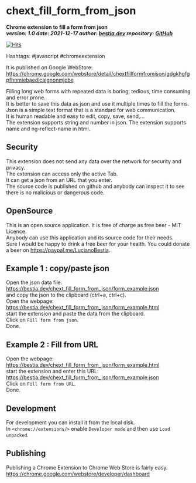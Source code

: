 # chext_fill_form_from_json

**Chrome extension to fill a form from json**  
***version: 1.0  date: 2021-12-17 author: [bestia.dev](https://bestia.dev) repository: [GitHub](https://github.com/bestia-dev/chext_fill_form_from_json)***  

[![Hits](https://hits.seeyoufarm.com/api/count/incr/badge.svg?url=https%3A%2F%2Fgithub.com%2Fbestia-dev%2Fchext_fill_form_from_json&count_bg=%2379C83D&title_bg=%23555555&icon=&icon_color=%23E7E7E7&title=hits&edge_flat=false)](https://hits.seeyoufarm.com)

Hashtags: #javascript #chromeextension

It is published on Google WebStore:  
<https://chrome.google.com/webstore/detail/chextfillformfromjson/gdgkhgfgpfhnmiebaedlcaignonmjobe>  

Filling long web forms with repeated data is boring, tedious, time consuming and error prone.  
It is better to save this data as json and use it multiple times to fill the forms.  
Json is a simple text format that is a standard for web communication.  
It is human readable and easy to edit, copy, save, send,...  
The extension supports string and number in json. The extension supports name and ng-reflect-name in html.  

## Security

This extension does not send any data over the network for security and privacy.  
The extension can access only the active Tab.  
It can get a json from an URL that you enter.  
The source code is published on github and anybody can inspect it to see there is no malicious or dangerous code.  

## OpenSource

This is an open source application. It is free of charge as free beer - MIT Licence.  
Anybody can use this application and its source code for their needs.  
Sure I would be happy to drink a free beer for your health. You could donate a beer on <https://paypal.me/LucianoBestia>.

## Example 1 : copy/paste json

Open the json data file:
<https://bestia.dev/chext_fill_form_from_json/form_example.json>  
and copy the json to the clipboard (ctrl+a, ctrl+c).  
Open the webpage:  
<https://bestia.dev/chext_fill_form_from_json/form_example.html>  
start the extension and paste the data from the clipboard.  
Click on `Fill form from json`.  
Done.  

## Example 2 : Fill from URL

Open the webpage:  
<https://bestia.dev/chext_fill_form_from_json/form_example.html>  
start the extension and enter this URL:
<https://bestia.dev/chext_fill_form_from_json/form_example.json>  
Click on `Fill form from URL`.  
Done.
  
## Development

For development you can install it from the local disk.  
In `<chrome://extensions/>` enable `Developer mode` and then use `Load unpacked`.  

## Publishing

Publishing a Chrome Extension to Chrome Web Store is fairly easy.  
<https://chrome.google.com/webstore/developer/dashboard>  
